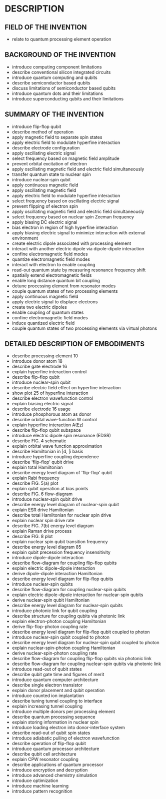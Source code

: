 # DESCRIPTION

## FIELD OF THE INVENTION

- relate to quantum processing element operation

## BACKGROUND OF THE INVENTION

- introduce computing component limitations
- describe conventional silicon integrated circuits
- introduce quantum computing and qubits
- describe semiconductor based qubits
- discuss limitations of semiconductor based qubits
- introduce quantum dots and their limitations
- introduce superconducting qubits and their limitations

## SUMMARY OF THE INVENTION

- introduce flip-flop qubit
- describe method of operation
- apply magnetic field to separate spin states
- apply electric field to modulate hyperfine interaction
- describe electrode configuration
- apply oscillating electric signal
- select frequency based on magnetic field amplitude
- prevent orbital excitation of electron
- apply oscillating magnetic field and electric field simultaneously
- transfer quantum state to nuclear spin
- introduce nuclear-spin qubit
- apply continuous magnetic field
- apply oscillating magnetic field
- apply electric field to modulate hyperfine interaction
- select frequency based on oscillating electric signal
- prevent flipping of electron spin
- apply oscillating magnetic field and electric field simultaneously
- select frequency based on nuclear spin Zeeman frequency
- apply biasing DC electric signal
- bias electron in region of high hyperfine interaction
- apply biasing electric signal to minimize interaction with external environment
- create electric dipole associated with processing element
- interact with another electric dipole via dipole-dipole interaction
- confine electromagnetic field modes
- quantize electromagnetic field modes
- interact with electron to enable coupling
- read-out quantum state by measuring resonance frequency shift
- spatially extend electromagnetic fields
- enable long distance quantum bit coupling
- detune processing element from resonator modes
- couple quantum states of two processing elements
- apply continuous magnetic field
- apply electric signal to displace electrons
- create two electric dipoles
- enable coupling of quantum states
- confine electromagnetic field modes
- induce quantized electric field
- couple quantum states of two processing elements via virtual photons

## DETAILED DESCRIPTION OF EMBODIMENTS

- describe processing element 10
- introduce donor atom 18
- describe gate electrode 16
- explain hyperfine interaction control
- describe flip-flop qubit
- introduce nuclear-spin qubit
- describe electric field effect on hyperfine interaction
- show plot 25 of hyperfine interaction
- describe electron wavefunction control
- explain biasing electric signal
- describe electrode 16 usage
- introduce phosphorous atom as donor
- describe orbital wave-function W control
- explain hyperfine interaction A(Ez)
- describe flip-flop qubit subspace
- introduce electric dipole spin resonance (EDSR)
- describe FIG. 4 schematic
- explain orbital wave function approximation
- describe Hamiltonian in |d, |i basis
- introduce hyperfine coupling dependence
- describe 'flip-flop' qubit drive
- explain total Hamiltonian
- describe energy level diagram of 'flip-flop' qubit
- explain Rabi frequency
- describe FIG. 5(a) plot
- explain qubit operation at bias points
- describe FIG. 6 flow-diagram
- introduce nuclear-spin qubit drive
- describe energy level diagram of nuclear-spin qubit
- explain ESR drive Hamiltonian
- describe total Hamiltonian for nuclear spin drive
- explain nuclear spin drive rate
- describe FIG. 7(b) energy level diagram
- explain Raman drive process
- describe FIG. 8 plot
- explain nuclear spin qubit transition frequency
- describe energy level diagram 85
- explain qubit precession frequency insensitivity
- introduce dipole-dipole interaction
- describe flow-diagram for coupling flip-flop qubits
- explain electric dipole-dipole interaction
- derive dipole-dipole interaction Hamiltonian
- describe energy level diagram for flip-flop qubits
- introduce nuclear-spin qubits
- describe flow-diagram for coupling nuclear-spin qubits
- explain electric dipole-dipole interaction for nuclear-spin qubits
- derive nuclear-spin qubit Hamiltonian
- describe energy level diagram for nuclear-spin qubits
- introduce photonic link for qubit coupling
- describe structure for coupling qubits via photonic link
- explain electron-photon coupling Hamiltonian
- derive flip-flop-photon coupling rate
- describe energy level diagram for flip-flop qubit coupled to photon
- introduce nuclear-spin qubit coupled to photon
- describe energy level diagram for nuclear-spin qubit coupled to photon
- explain nuclear-spin-photon coupling Hamiltonian
- derive nuclear-spin-photon coupling rate
- describe flow-diagram for coupling flip-flop qubits via photonic link
- describe flow-diagram for coupling nuclear-spin qubits via photonic link
- introduce read-out of qubit states
- describe qubit gate time and figures of merit
- introduce quantum computer architecture
- describe single electron transistor
- explain donor placement and qubit operation
- introduce counted ion implantation
- describe tuning tunnel coupling to interface
- explain increasing tunnel coupling
- introduce multiple donors per processing element
- describe quantum processing sequence
- explain storing information in nuclear spin
- introduce loading electron into donor-interface system
- describe read-out of qubit spin states
- introduce adiabatic pulling of electron wavefunction
- describe operation of flip-flop qubit
- introduce quantum processor architecture
- describe qubit cell architecture
- explain CPW resonator coupling
- describe applications of quantum processor
- introduce encryption and decryption
- introduce advanced chemistry simulation
- introduce optimization
- introduce machine learning
- introduce pattern recognition

